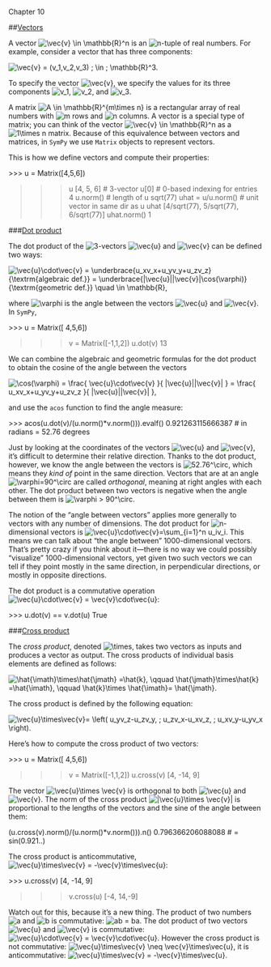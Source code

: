 Chapter 10    

##[Vectors](part0010_split_023.md)

A vector ![\vec{v} \in \mathbb{R}^n](01554.jpeg) is an ![n](00054.jpeg)\-tuple of real numbers. For example, consider a vector that has three components:

![\vec{v} = (v_1,v_2,v_3) \; \in \; \mathbb{R}^3.](02902.jpeg)

To specify the vector ![\vec{v}](01520.jpeg), we specify the values for its three components ![v_1](01685.jpeg), ![v_2](01687.jpeg), and ![v_3](01689.jpeg).

A matrix ![A \in \mathbb{R}^{m\times n}](02903.jpeg) is a rectangular array of real numbers with ![m](00053.jpeg) rows and ![n](00054.jpeg) columns. A vector is a special type of matrix; you can think of the vector ![\vec{v} \in \mathbb{R}^n](01554.jpeg) as a ![1\times n](02904.jpeg) matrix. Because of this equivalence between vectors and matrices, in `SymPy` we use `Matrix` objects to represent vectors.

This is how we define vectors and compute their properties:

\>>> u = Matrix(\[4,5,6\])
>>> u
\[4, 5, 6\]                 # 3-vector
>>> u\[0\]                  # 0-based indexing for entries 
4
>>> u.norm()              # length of u 
sqrt(77)
>>> uhat = u/u.norm()     # unit vector in same dir as u
>>> uhat
\[4/sqrt(77), 5/sqrt(77), 6/sqrt(77)\]
>>> uhat.norm()
1

###[Dot product](part0010_split_023.md)

The dot product of the ![3](00106.jpeg)\-vectors ![\vec{u}](01562.jpeg) and ![\vec{v}](01520.jpeg) can be defined two ways:

![\vec{u}\cdot\vec{v}    =   \underbrace{u_xv_x+u_yv_y+u_zv_z}_{\textrm{algebraic def.}}   =   \underbrace{\|\vec{u}\|\|\vec{v}\|\cos(\varphi)}_{\textrm{geometric def.}}   \quad \in \mathbb{R},](02905.jpeg)

where ![\varphi](01727.jpeg) is the angle between the vectors ![\vec{u}](01562.jpeg) and ![\vec{v}](01520.jpeg). In `SymPy`,

\>>> u = Matrix(\[ 4,5,6\])
>>> v = Matrix(\[-1,1,2\])
>>> u.dot(v)
13

We can combine the algebraic and geometric formulas for the dot product to obtain the cosine of the angle between the vectors

![\cos(\varphi)         = \frac{ \vec{u}\cdot\vec{v} }{  \|\vec{u}\|\|\vec{v}\| }         = \frac{ u_xv_x+u_yv_y+u_zv_z  }{  \|\vec{u}\|\|\vec{v}\| },](02906.jpeg)

and use the `acos` function to find the angle measure:

\>>> acos(u.dot(v)/(u.norm()\*v.norm())).evalf()
0.921263115666387      # in radians  =  52.76 degrees

Just by looking at the coordinates of the vectors ![\vec{u}](01562.jpeg) and ![\vec{v}](01520.jpeg), it’s difficult to determine their relative direction. Thanks to the dot product, however, we know the angle between the vectors is ![52.76^\circ](02907.jpeg), which means they _kind of_ point in the same direction. Vectors that are at an angle ![\varphi=90^\circ](02908.jpeg) are called _orthogonal_, meaning at right angles with each other. The dot product between two vectors is negative when the angle between them is ![\varphi > 90^\circ](02909.jpeg).

The notion of the “angle between vectors” applies more generally to vectors with any number of dimensions. The dot product for ![n](00054.jpeg)\-dimensional vectors is ![\vec{u}\cdot\vec{v}=\sum_{i=1}^n u_iv_i](02910.jpeg). This means we can talk about “the angle between” 1000-dimensional vectors. That’s pretty crazy if you think about it—there is no way we could possibly “visualize” 1000-dimensional vectors, yet given two such vectors we can tell if they point mostly in the same direction, in perpendicular directions, or mostly in opposite directions.

The dot product is a commutative operation ![\vec{u}\cdot\vec{v} = \vec{v}\cdot\vec{u}](01741.jpeg):

\>>> u.dot(v) == v.dot(u)
True

###[Cross product](part0010_split_023.md)

The _cross product_, denoted ![\times](00746.jpeg), takes two vectors as inputs and produces a vector as output. The cross products of individual basis elements are defined as follows:

![\hat{\imath}\times\hat{\jmath} =\hat{k}, \qquad  \hat{\jmath}\times\hat{k} =\hat{\imath}, \qquad  \hat{k}\times \hat{\imath}= \hat{\jmath}.](01739.jpeg)

The cross product is defined by the following equation:

![\vec{u}\times\vec{v}=    \left(       u_yv_z-u_zv_y, \; u_zv_x-u_xv_z, \; u_xv_y-u_yv_x      \right).](02911.jpeg)

Here’s how to compute the cross product of two vectors:

\>>> u = Matrix(\[ 4,5,6\])
>>> v = Matrix(\[-1,1,2\])
>>> u.cross(v)
\[4, -14, 9\]

The vector ![\vec{u}\times \vec{v}](02864.jpeg) is orthogonal to both ![\vec{u}](01562.jpeg) and ![\vec{v}](01520.jpeg). The norm of the cross product ![\|\vec{u}\times \vec{v}\|](02912.jpeg) is proportional to the lengths of the vectors and the sine of the angle between them:

(u.cross(v).norm()/(u.norm()\*v.norm())).n()
0.796366206088088    # = sin(0.921..) 

The cross product is anticommutative, ![\vec{u}\times\vec{v} = -\vec{v}\times\vec{u}](02913.jpeg):

\>>> u.cross(v)
\[4, -14, 9\]
>>> v.cross(u)
\[-4, 14,-9\]

Watch out for this, because it’s a new thing. The product of two numbers ![a](00014.jpeg) and ![b](00074.jpeg) is commutative: ![ab = ba](00087.jpeg). The dot product of two vectors ![\vec{u}](01562.jpeg) and ![\vec{v}](01520.jpeg) is commutative: ![\vec{u}\cdot\vec{v} = \vec{v}\cdot\vec{u}](01741.jpeg). However the cross product is not commutative: ![\vec{u}\times\vec{v} \neq \vec{v}\times\vec{u}](02914.jpeg), it is anticommutative: ![\vec{u}\times\vec{v} = -\vec{v}\times\vec{u}](02913.jpeg).
